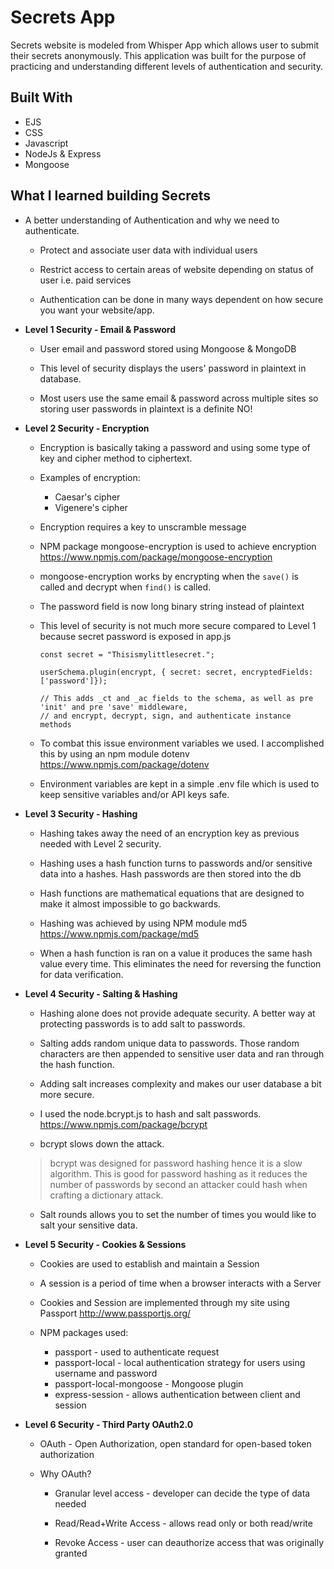 # Secrets App

Secrets website is modeled from Whisper App which allows user to submit their secrets anonymously. This application was built for the purpose of practicing and understanding different levels of authentication and security.    


## Built With

* EJS
* CSS
* Javascript
* NodeJs & Express
* Mongoose

## What I learned building Secrets

* A better understanding of Authentication and why we need to authenticate.


  - Protect and associate user data with individual users

  - Restrict access to certain areas of website depending on status of user i.e. paid services

  - Authentication can be done in many ways dependent on how secure you want your website/app.


* __Level 1 Security - Email & Password__


  - User email and password stored using Mongoose & MongoDB

  - This level of security displays the users' password in plaintext in database.

  - Most users use the same email & password across multiple sites so storing user passwords in plaintext is a definite NO!


* __Level 2 Security - Encryption__


  - Encryption is basically taking a password and using some type of key and cipher method to ciphertext.

  - Examples of encryption:
      * Caesar's cipher
      * Vigenere's cipher

  - Encryption requires a key to unscramble message

  - NPM package mongoose-encryption is used to achieve encryption <https://www.npmjs.com/package/mongoose-encryption>

  - mongoose-encryption works by encrypting when the `save()` is called and decrypt when `find()` is called.

  - The password field is now long binary string instead of plaintext

  - This level of security is not much more secure compared to Level 1 because secret password is exposed in app.js


        const secret = "Thisismylittlesecret.";

        userSchema.plugin(encrypt, { secret: secret, encryptedFields: ['password']});

        // This adds _ct and _ac fields to the schema, as well as pre 'init' and pre 'save' middleware,
        // and encrypt, decrypt, sign, and authenticate instance methods

  - To combat this issue environment variables we used.  I accomplished this by using an npm module dotenv <https://www.npmjs.com/package/dotenv>

  - Environment variables are kept in a simple .env file which is used to keep sensitive variables and/or API keys safe.

* __Level 3 Security - Hashing__

  - Hashing takes away the need of an encryption key as previous needed with Level 2 security.

  - Hashing uses a hash function turns to passwords and/or sensitive data into a hashes. Hash passwords are then stored into the db

  - Hash functions are mathematical equations that are designed to make it almost impossible to go backwards.

  - Hashing was achieved by using NPM module md5 <https://www.npmjs.com/package/md5>

  - When a hash function is ran on a value it produces the same hash value every time. This eliminates the need for reversing the function for data verification.

* __Level 4 Security - Salting & Hashing__

  - Hashing alone does not provide adequate security. A better way at protecting passwords is to add salt to passwords.  

  - Salting adds random unique data to passwords. Those random characters are then appended to sensitive user data and ran through the hash function.

  - Adding salt increases complexity and makes our user database a bit more secure.

  - I used the node.bcrypt.js to hash and salt passwords. <https://www.npmjs.com/package/bcrypt>

  - bcrypt slows down the attack.

   > bcrypt was designed for password hashing hence it is a slow algorithm.  This is good for password hashing as it reduces the number of passwords by second an attacker could hash when crafting a dictionary attack.

   - Salt rounds allows you to set the number of times you would like to salt your sensitive data.

* __Level 5 Security - Cookies & Sessions__

  - Cookies are used to establish and maintain a Session

  - A session is a period of time when a browser interacts with a Server

  - Cookies and Session are implemented through my site using Passport <http://www.passportjs.org/>

  - NPM packages used:
      - passport - used to authenticate request
      - passport-local - local authentication strategy for users using username and password
      - passport-local-mongoose - Mongoose plugin
      - express-session - allows authentication between client and session

* __Level 6 Security - Third Party OAuth2.0__

  - OAuth - Open Authorization, open standard for open-based token authorization

  - Why OAuth?

    - Granular level access - developer can decide the type of data needed

    - Read/Read+Write Access - allows read only or both read/write

    - Revoke Access - user can deauthorize access that was originally  granted
